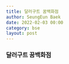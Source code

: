 ```yaml
---
title: 달러구트 꿈백화점
author: SeungEun Baek
date: 2022-02-03 00:00
category: bse
layout: post
---
```


### 달러구트 꿈백화점
